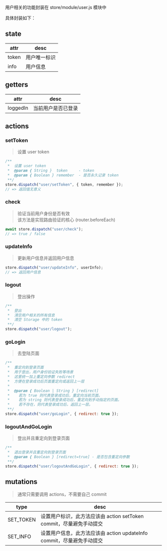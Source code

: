用户相关的功能封装在 store/module/user.js 模块中

具体封装如下：

## state

| attr  | desc         |
| ----- | ------------ |
| token | 用户唯一标识 |
| info  | 用户信息     |

## getters

| attr     | desc              |
| -------- | ----------------- |
| loggedIn | 当前用户是否已登录 |

## actions

### setToken

> 设置 user token

```javascript
/**
 *  设置 user token
 *  @param { String }  token     - token
 *  @param { Boolean } remember  - 是否永久记录 token
 **/
store.dispatch("user/setToken", { token, remember });
// => 返回值无意义
```

### check

> 验证当前用户身份是否有效 <br/>
> 该方法是实现路由验证的核心 (router.beforeEach)

```javascript
await store.dispatch("user/check");
// => true / false
```

### updateInfo

> 更新用户信息并返回用户信息

```javascript
store.dispatch("user/updateInfo", userInfo);
// => 返回用户信息
```

### logout

> 登出操作

```javascript
/**
 *  登出
 *  清空用户相关的所有信息
 *  清空 Storage 中的 token
 **/
store.dispatch("user/logout");
```

### goLogin

> 去登陆页面

```javascript
/**
 *  重定向到登录页面
 *  用于登出，用户身份验证失败等场景
 *  这里统一加上重定向参数 redirect
 *  方便在登录成功后页面重定向或返回上一层
 *
 *  @param { Boolean | String } [redirect]
 *    若为 true 则代表登录成功后，重定向当前页面。
 *    若为 string 则代表登录成功后，重定向到手动指定的页面。
 *    若不存在，则代表登录成功后，返回上一层。
 **/
store.dispatch("user/goLogin", { redirect: true });
```

### logoutAndGoLogin
> 登出并且重定向到登录页面
```javascript
/**
 *  退出登录并且重定向到登录页面
 *  @param { Boolean } [redirect=true] - 是否包含重定向参数
 **/
store.dispatch("user/logoutAndGoLogin", { redirect: true });
```

## mutations

> 通常只需要调用 actions，不需要自己 commit

| type      | desc                                                                  |
| --------- | --------------------------------------------------------------------- |
| SET_TOKEN | 设置用户标识，此方法应该由 action setToken commit，尽量避免手动提交   |
| SET_INFO  | 设置用户信息，此方法应该由 action updateInfo commit，尽量避免手动提交 |
